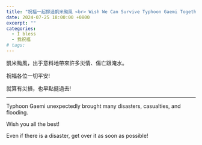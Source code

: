 ```yaml
---
title: "祝福一起撐過凱米颱風 <br> Wish We Can Survive Typhoon Gaemi Together"
date: 2024-07-25 18:00:00 +0800
excerpt: ""
categories:
  - I bless
  - 我祝福
# tags:
---
```


凱米颱風，出乎意料地帶來許多災情、傷亡跟淹水。

祝福各位一切平安!

就算有災損，也早點挺過去!

---

Typhoon Gaemi unexpectedly brought many disasters, casualties, and flooding.

Wish you all the best!

Even if there is a disaster, get over it as soon as possible!

<!--
FB: https://www.facebook.com/hsienching.chung/posts/pfbid0bj1kMfHEgt7CsDdzULeUBa3Ki9T59qqcx3JGNt81MANw3zsiyqCuT6MpjvCUoE7Zl
-->

